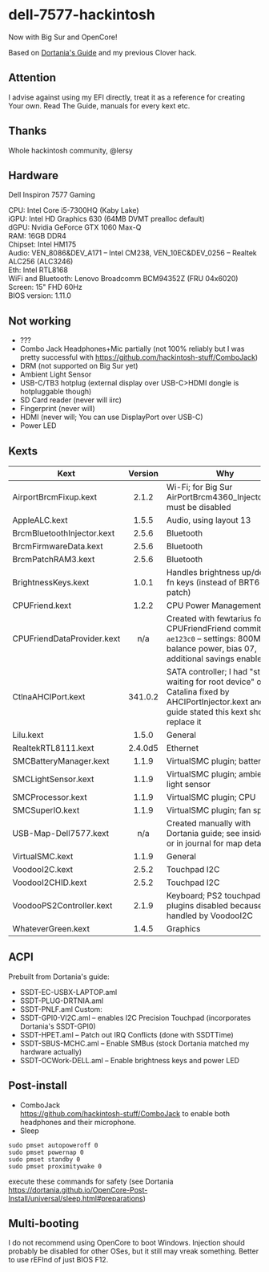 # dell-7577-hackintosh
Now with Big Sur and OpenCore!

Based on [Dortania's Guide](https://dortania.github.io/OpenCore-Install-Guide/) and my previous Clover hack.

## Attention
I advise against using my EFI directly, treat it as a reference for creating Your own. Read The Guide, manuals for every kext etc.

## Thanks
Whole hackintosh community, @lersy

## Hardware
Dell Inspiron 7577 Gaming

CPU: Intel Core i5-7300HQ (Kaby Lake)  
iGPU: Intel HD Graphics 630 (64MB DVMT prealloc default)  
dGPU: Nvidia GeForce GTX 1060 Max-Q  
RAM: 16GB DDR4  
Chipset: Intel HM175  
Audio: VEN_8086&DEV_A171 – Intel CM238, VEN_10EC&DEV_0256 – Realtek ALC256 (ALC3246)  
Eth: Intel RTL8168  
WiFi and Bluetooth: Lenovo Broadcomm BCM94352Z (FRU 04x6020)  
Screen: 15" FHD 60Hz  
BIOS version: 1.11.0

## Not working
- ???
- Combo Jack Headphones+Mic partially (not 100% reliably but I was pretty successful with https://github.com/hackintosh-stuff/ComboJack)
- DRM (not supported on Big Sur yet)
- Ambient Light Sensor
- USB-C/TB3 hotplug (external display over USB-C>HDMI dongle is hotpluggable though)
- SD Card reader (never will iirc)
- Fingerprint (never will)
- HDMI (never will; You can use DisplayPort over USB-C)
- Power LED

## Kexts
Kext | Version | Why
--- | :---: | ---
AirportBrcmFixup.kext | 2.1.2 | Wi-Fi; for Big Sur AirPortBrcm4360_Injector.kext must be disabled
AppleALC.kext | 1.5.5 | Audio, using layout 13
BrcmBluetoothInjector.kext | 2.5.6 | Bluetooth
BrcmFirmwareData.kext | 2.5.6 | Bluetooth
BrcmPatchRAM3.kext | 2.5.6 | Bluetooth
BrightnessKeys.kext | 1.0.1 | Handles brightness up/down fn keys (instead of BRT6 patch)
CPUFriend.kext | 1.2.2 | CPU Power Management
CPUFriendDataProvider.kext | n/a | Created with fewtarius fork of CPUFriendFriend commit `ae123c0` – settings: 800MHz, balance power, bias 07, additional savings enabled
CtlnaAHCIPort.kext | 341.0.2 | SATA controller; I had "still waiting for root device" on Catalina fixed by AHCIPortInjector.kext and guide stated this kext should replace it
Lilu.kext | 1.5.0 | General
RealtekRTL8111.kext | 2.4.0d5 | Ethernet
SMCBatteryManager.kext | 1.1.9 | VirtualSMC plugin; battery
SMCLightSensor.kext | 1.1.9 | VirtualSMC plugin; ambient light sensor
SMCProcessor.kext | 1.1.9 | VirtualSMC plugin; CPU
SMCSuperIO.kext | 1.1.9 | VirtualSMC plugin; fan speed
USB-Map-Dell7577.kext | n/a | Created manually with Dortania guide; see inside kext or in journal for map details
VirtualSMC.kext | 1.1.9 | General
VoodooI2C.kext | 2.5.2 | Touchpad I2C
VoodooI2CHID.kext | 2.5.2 | Touchpad I2C
VoodooPS2Controller.kext | 2.1.9 | Keyboard; PS2 touchpad plugins disabled because it is handled by VoodooI2C
WhateverGreen.kext | 1.4.5 | Graphics

## ACPI
Prebuilt from Dortania's guide:
- SSDT-EC-USBX-LAPTOP.aml
- SSDT-PLUG-DRTNIA.aml
- SSDT-PNLF.aml
Custom:
- SSDT-GPI0-VI2C.aml – enables I2C Precision Touchpad (incorporates Dortania's SSDT-GPI0)
- SSDT-HPET.aml – Patch out IRQ Conflicts (done with SSDTTime)
- SSDT-SBUS-MCHC.aml – Enable SMBus (stock Dortania matched my hardware actually)
- SSDT-OCWork-DELL.aml – Enable brightness keys and power LED

## Post-install
- ComboJack  
https://github.com/hackintosh-stuff/ComboJack to enable both headphones and their microphone.
- Sleep  
```
sudo pmset autopoweroff 0
sudo pmset powernap 0
sudo pmset standby 0
sudo pmset proximitywake 0
```
execute these commands for safety (see Dortania https://dortania.github.io/OpenCore-Post-Install/universal/sleep.html#preparations)


## Multi-booting
I do not recommend using OpenCore to boot Windows. Injection should probably be disabled for other OSes, but it still may vreak something. Better to use rEFInd of just BIOS F12.